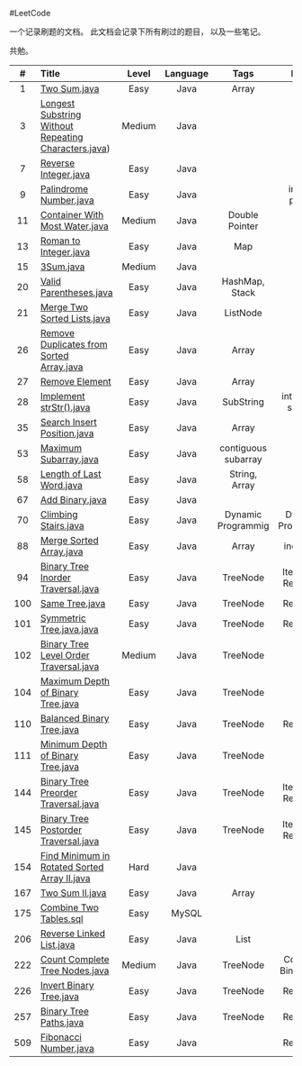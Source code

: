 #LeetCode

一个记录刷题的文档。
此文档会记录下所有刷过的题目，
以及一些笔记。

共勉。



|    #    |      Title    | Level  | Language  | Tags |   Notes   |
|:-------:|:--------------|:------:|:---------:|:----:|:---------:|
|1|[Two Sum.java](https://github.com/AaronPhantomhive/LeetCode/blob/master/Java/1.%20Two%20Sum.java)|Easy|Java|Array||
|3|[Longest Substring Without Repeating Characters.java](https://github.com/AaronPhantomhive/LeetCode/blob/master/Java/3.%20Longest%20Substring%20Without%20Repeating%20Characters.java))|Medium|Java|||
|7|[Reverse Integer.java](https://github.com/AaronPhantomhive/LeetCode/blob/master/Java/7.%20Reverse%20Integer.java)|Easy|Java|||
|9|[Palindrome Number.java](https://github.com/AaronPhantomhive/LeetCode/blob/master/Java/9.%20Palindrome%20Number.java)|Easy|Java||include python|
|11|[Container With Most Water.java](https://github.com/AaronPhantomhive/LeetCode/blob/master/Java/11.%20Container%20With%20Most%20Water.java)|Medium|Java|Double Pointer||
|13|[Roman to Integer.java](https://github.com/AaronPhantomhive/LeetCode/blob/master/Java/13.%20Roman%20to%20Integer.java)|Easy|Java|Map||
|15|[3Sum.java](https://github.com/AaronPhantomhive/LeetCode/blob/master/Java/15.%203Sum.java)|Medium|Java|||
|20|[Valid Parentheses.java](https://github.com/AaronPhantomhive/LeetCode/blob/master/Java/20.%20Valid%20Parentheses.java)|Easy|Java|HashMap, Stack||
|21|[Merge Two Sorted Lists.java](https://github.com/AaronPhantomhive/LeetCode/blob/master/Java/21.%20Merge%20Two%20Sorted%20Lists.java)|Easy|Java|ListNode||
|26|[Remove Duplicates from Sorted Array.java](https://github.com/AaronPhantomhive/LeetCode/blob/master/Java/26.%20Remove%20Duplicates%20from%20Sorted%20Array.java)|Easy|Java|Array||
|27|[Remove Element](https://github.com/AaronPhantomhive/LeetCode/blob/master/Java/27.%20Remove%20Element.java)|Easy|Java|Array||
|28|[Implement strStr().java](https://github.com/AaronPhantomhive/LeetCode/blob/master/Java/28.%20Implement%20strStr().java)|Easy|Java|SubString|interesting solution|
|35|[Search Insert Position.java](https://github.com/AaronPhantomhive/LeetCode/blob/master/Java/35.%20Search%20Insert%20Position.java)|Easy|Java|Array||
|53|[Maximum Subarray.java](https://github.com/AaronPhantomhive/LeetCode/blob/master/Java/53.%20Maximum%20Subarray.java)|Easy|Java|contiguous subarray||
|58|[Length of Last Word.java](https://github.com/AaronPhantomhive/LeetCode/blob/master/Java/58.%20Length%20of%20Last%20Word.java)|Easy|Java|String, Array||
|67|[Add Binary.java](https://github.com/AaronPhantomhive/LeetCode/blob/master/Java/67.%20Add%20Binary.java)|Easy|Java|||
|70|[Climbing Stairs.java](https://github.com/AaronPhantomhive/LeetCode/blob/master/Java/70.%20Climbing%20Stairs.java)|Easy|Java|Dynamic Programmig|Dynamic Programmig|
|88|[Merge Sorted Array.java](https://github.com/AaronPhantomhive/LeetCode/blob/master/Java/88.%20Merge%20Sorted%20Array.java)|Easy|Java|Array|include js|
|94|[Binary Tree Inorder Traversal.java](https://github.com/AaronPhantomhive/LeetCode/blob/master/Java/94.%20Binary%20Tree%20Inorder%20Traversal.java)|Easy|Java|TreeNode|Iteration & Recursion|
|100|[Same Tree.java](https://github.com/AaronPhantomhive/LeetCode/blob/master/Java/100.%20Same%20Tree.java)|Easy|Java|TreeNode|Recursion|
|101|[Symmetric Tree.java.java](https://github.com/AaronPhantomhive/LeetCode/blob/master/Java/101.%20Symmetric%20Tree.java)|Easy|Java|TreeNode|Recursion|
|102|[Binary Tree Level Order Traversal.java](https://github.com/AaronPhantomhive/LeetCode/blob/master/Java/102.%20Binary%20Tree%20Level%20Order%20Traversal.java)|Medium|Java|TreeNode||
|104|[Maximum Depth of Binary Tree.java](https://github.com/AaronPhantomhive/LeetCode/blob/master/Java/104.%20Maximum%20Depth%20of%20Binary%20Tree.java)|Easy|Java|TreeNode|DFS|
|110|[Balanced Binary Tree.java](https://github.com/AaronPhantomhive/LeetCode/blob/master/Java/110.%20Balanced%20Binary%20Tree.java)|Easy|Java|TreeNode|Recursion|
|111|[Minimum Depth of Binary Tree.java](https://github.com/AaronPhantomhive/LeetCode/blob/master/Java/111.%20Minimum%20Depth%20of%20Binary%20Tree.java)|Easy|Java|TreeNode|BFS|
|144|[Binary Tree Preorder Traversal.java](https://github.com/AaronPhantomhive/LeetCode/blob/master/Java/144.%20Binary%20Tree%20Preorder%20Traversal.java)|Easy|Java|TreeNode|Iteration & Recursion|
|145|[Binary Tree Postorder Traversal.java](https://github.com/AaronPhantomhive/LeetCode/blob/master/Java/145.%20Binary%20Tree%20Postorder%20Traversal.java)|Easy|Java|TreeNode|Iteration & Recursion|
|154|[Find Minimum in Rotated Sorted Array II.java](https://github.com/AaronPhantomhive/LeetCode/blob/master/Java/154.%20Find%20Minimum%20in%20Rotated%20Sorted%20Array%20II.java)|Hard|Java|||
|167|[Two Sum II.java](https://github.com/AaronPhantomhive/LeetCode/blob/master/Java/1.%20Two%20Sum.java)|Easy|Java|Array||
|175|[Combine Two Tables.sql](https://github.com/AaronPhantomhive/LeetCode/blob/master/MySQL/175.%20Combine%20Two%20Tables.sql)|Easy|MySQL|||
|206|[Reverse Linked List.java](https://github.com/AaronPhantomhive/LeetCode/blob/master/Java/206.%20Reverse%20Linked%20List.java)|Easy|Java|List||
|222|[Count Complete Tree Nodes.java](https://github.com/AaronPhantomhive/LeetCode/blob/master/Java/222.%20Count%20Complete%20Tree%20Nodes.java)|Medium|Java|TreeNode|Complete Binary Tree|
|226|[Invert Binary Tree.java](https://github.com/AaronPhantomhive/LeetCode/blob/master/Java/226.%20Invert%20Binary%20Tree.java)|Easy|Java|TreeNode|Recursion|
|257|[Binary Tree Paths.java](https://github.com/AaronPhantomhive/LeetCode/blob/master/Java/257.%20Binary%20Tree%20Paths.java)|Easy|Java|TreeNode|Recursion|
|509|[Fibonacci Number.java](https://github.com/AaronPhantomhive/LeetCode/blob/master/Java/509.%20Fibonacci%20Number.java)|Easy|Java||Recursion|

